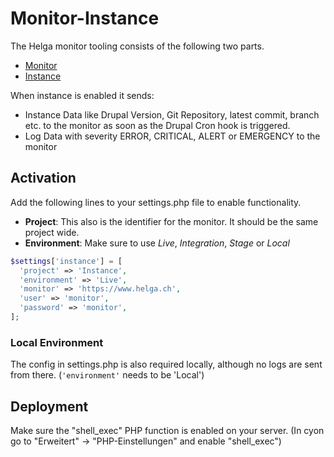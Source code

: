 # Monitor-Instance
The Helga monitor tooling consists of the following two parts.
- [Monitor](https://github.com/helga-agentur/drupal-module-monitor)
- [Instance](https://github.com/helga-agentur/drupal-module-monitor-instance)

When instance is enabled it sends:
- Instance Data like Drupal Version, Git Repository, latest commit, branch etc. to the monitor as soon as the Drupal Cron hook is triggered.
- Log Data with severity ERROR, CRITICAL, ALERT or EMERGENCY to the monitor

## Activation
Add the following lines to your settings.php file to enable functionality.
<br/>
- **Project**: This also is the identifier for the monitor. It should be the same project wide.
- **Environment**: Make sure to use _Live_, _Integration_, _Stage_ or _Local_
```php
$settings['instance'] = [
  'project' => 'Instance',
  'environment' => 'Live',
  'monitor' => 'https://www.helga.ch',
  'user' => 'monitor',
  'password' => 'monitor',
];
```

### Local Environment
The config in settings.php is also required locally, although no logs are sent from there. (`'environment'` needs to be 'Local')

## Deployment
Make sure the "shell_exec" PHP function is enabled on your server. (In cyon go to "Erweitert" -> "PHP-Einstellungen" and enable "shell_exec")
